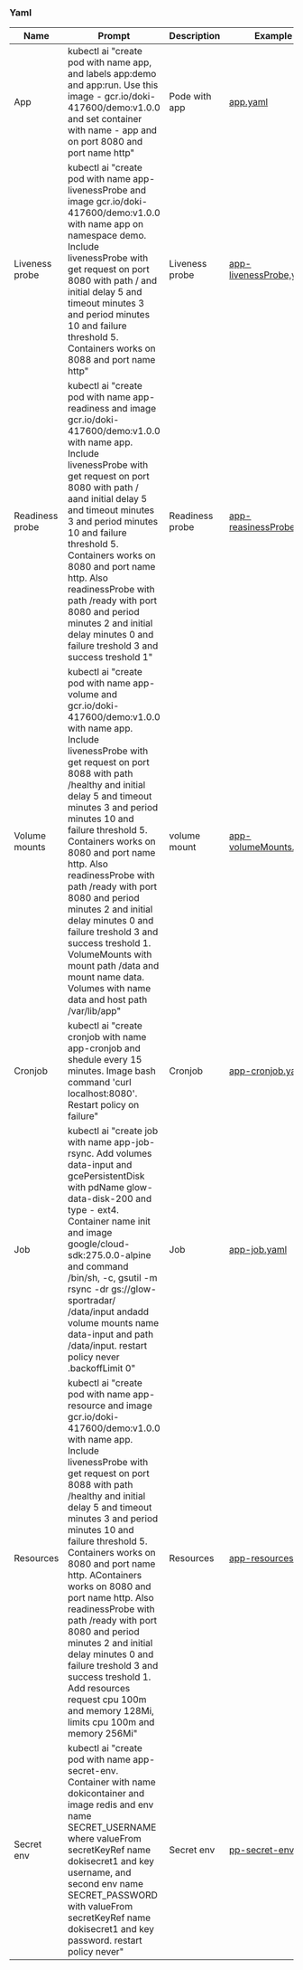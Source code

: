 ### Yaml

| Name            | Prompt                                                                                                                                                                                                                                                                                                                                                                                                                                                                                                                                                                                                  | Description     | Example                                                    |
|-----------------|---------------------------------------------------------------------------------------------------------------------------------------------------------------------------------------------------------------------------------------------------------------------------------------------------------------------------------------------------------------------------------------------------------------------------------------------------------------------------------------------------------------------------------------------------------------------------------------------------------|-----------------|------------------------------------------------------------|
| App             | kubectl ai "create pod with name app, and labels app:demo and app:run. Use this image - gcr.io/doki-417600/demo:v1.0.0 and set container with name - app and on port 8080 and port name http"                                                                                                                                                                                                                                                                                                                                                                                                           | Pode with app   | [app.yaml](../yaml/app.yaml)                               |
| Liveness probe  | kubectl ai "create pod with name app-livenessProbe and image gcr.io/doki-417600/demo:v1.0.0 with name app on namespace demo. Include livenessProbe with get request on port 8080 with path / and initial delay 5 and timeout minutes 3 and period minutes 10 and failure threshold 5. Containers works on 8088 and port name http"                                                                                                                                                                                                                                                                      | Liveness probe  | [app-livenessProbe,yaml](../yaml/app-livenessProbe.yaml)   |
| Readiness probe | kubectl ai "create pod with name app-readiness and image gcr.io/doki-417600/demo:v1.0.0 with name app. Include livenessProbe with get request on port 8080 with path / aand initial delay 5 and timeout minutes 3 and period minutes 10 and failure threshold 5. Containers works on 8080 and port name http. Also readinessProbe with path /ready with port 8080 and period minutes 2 and initial delay minutes 0 and failure treshold 3 and success treshold 1"                                                                                                                                       | Readiness probe | [app-reasinessProbe.yaml](../yaml/app-readinessProbe.yaml) |
| Volume mounts   | kubectl ai "create pod with name app-volume and gcr.io/doki-417600/demo:v1.0.0 with name app. Include livenessProbe with get request on port 8088 with path /healthy and initial delay 5 and timeout minutes 3 and period minutes 10 and failure threshold 5. Containers works on 8080 and port name http. Also readinessProbe with path /ready with port 8080 and period minutes 2 and initial delay minutes 0 and failure treshold 3 and success treshold 1. VolumeMounts with mount path /data and mount name data. Volumes with name data and host path /var/lib/app"                               | volume mount    | [app-volumeMounts.yaml](../yaml/app-volumeMounts.yaml)     |
| Cronjob         | kubectl ai "create cronjob with name app-cronjob and shedule every 15 minutes. Image bash command 'curl localhost:8080'. Restart policy on failure"                                                                                                                                                                                                                                                                                                                                                                                                                                                     | Cronjob         | [app-cronjob.yaml](../yaml/app-cronjob.yaml)               |
| Job             | kubectl ai "create job with name app-job-rsync. Add volumes data-input and gcePersistentDisk with pdName glow-data-disk-200 and type - ext4. Container name init and image google/cloud-sdk:275.0.0-alpine and command /bin/sh, -c, gsutil -m rsync -dr gs://glow-sportradar/ /data/input andadd volume mounts name data-input and path /data/input. restart policy never .backoffLimit 0"                                                                                                                                                                                                              | Job             | [app-job.yaml](../yaml/app-job.yaml)                       |
| Resources       | kubectl ai "create pod with name app-resource and image gcr.io/doki-417600/demo:v1.0.0 with name app. Include livenessProbe with get request on port 8088 with path /healthy and initial delay 5 and timeout minutes 3 and period minutes 10 and failure threshold 5. Containers works on 8080 and port name http. AContainers works on 8080 and port name http. Also readinessProbe with path /ready with port 8080 and period minutes 2 and initial delay minutes 0 and failure treshold 3 and success treshold 1. Add resources request cpu 100m and memory 128Mi, limits cpu 100m and memory 256Mi" | Resources       | [app-resources.yaml](../yaml/app-resources.yaml)           |
| Secret env      | kubectl ai "create pod with name app-secret-env. Container with name dokicontainer and image redis and env name SECRET_USERNAME where valueFrom secretKeyRef name dokisecret1 and key username, and second env name SECRET_PASSWORD with valueFrom secretKeyRef name dokisecret1 and key password. restart policy never"                                                                                                                                                                                                                                                                                | Secret env      | [pp-secret-env](../yaml/pp-secret-env)                     | 